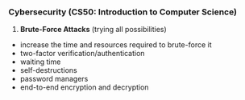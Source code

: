 ### Cybersecurity (CS50: Introduction to Computer Science)

1. **Brute-Force Attacks** (trying all possibilities)
  - increase the time and resources required to brute-force it
  - two-factor verification/authentication
  - waiting time
  - self-destructions
  - password managers
  - end-to-end encryption and decryption
